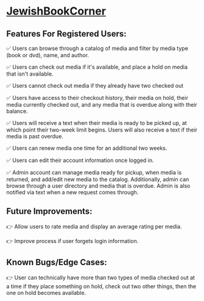# [JewishBookCorner](https://jewish-book-corner.netlify.com)

## Features For Registered Users:

:white_check_mark: Users can browse through a catalog of media and filter by media type (book or dvd), name, and author.

:white_check_mark: Users can check out media if it's available, and place a hold on media that isn't available.

:white_check_mark: Users cannot check out media if they already have two checked out

:white_check_mark: Users have access to their checkout history, their media on hold, their media currently checked out, and any media that is overdue along with their balance.

:white_check_mark: Users will receive a text when their media is ready to be picked up, at which point their two-week limit begins. Users will also receive a text if their media is past overdue.

:white_check_mark: Users can renew media one time for an additional two weeks.

:white_check_mark: Users can edit their account information once logged in.

:white_check_mark: Admin account can manage media ready for pickup, when media is returned, and add/edit new media to the catalog. Additionally, admin can browse through a user directory and media that is overdue. Admin is also notified via text when a new request comes through.

## Future Improvements:

:point_right: Allow users to rate media and display an average rating per media.

:point_right: Improve process if user forgets login information.

## Known Bugs/Edge Cases:

:point_right: User can technically have more than two types of media checked out at a time if they place something on hold, check out two other things, then the one on hold becomes available.
